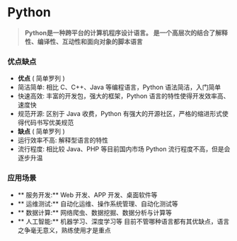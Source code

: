 # Python

>**Python是一种跨平台的计算机程序设计语言。 是一个高层次的结合了解释性、编译性、互动性和面向对象的脚本语言**

### 优点缺点
* **优点** ( 简单罗列 )
 * 简洁简单: 相比 C、C++、Java 等编程语言，Python 语法简洁，入门简单
 * 快速高效: 丰富的开发包，强大的框架，Python 语言的特性使得开发效率高、速度快
 * 规范开源: 区别于 Java 收费，Python 有强大的开源社区，严格的缩进形式使得代码书写优美规范
* **缺点** ( 简单罗列 )
 * 运行效率不高: 解释型语言的特性
 * 流行程度: 相比较 Java、PHP 等目前国内市场 Python 流行程度不高，但是会逐步升温
 
### 应用场景
* ** 服务开发:** Web 开发、APP 开发、桌面软件等
* ** 运维测试:** 自动化运维、操作系统管理、自动化测试等
* ** 数据计算:** 网络爬虫、数据挖掘、数据分析与计算等
* ** 人工智能:** 机器学习、深度学习等
目前不管哪种语言都有其优缺点，语言之争毫无意义，熟练使用才是重点


